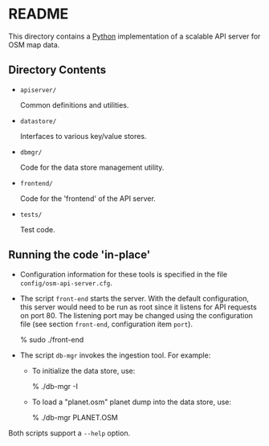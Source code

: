 # README

This directory contains a [Python][python] implementation of a
scalable API server for OSM map data.

## Directory Contents

* `apiserver/`

    Common definitions and utilities.

* `datastore/`

    Interfaces to various key/value stores.

* `dbmgr/`

    Code for the data store management utility.

* `frontend/`

    Code for the 'frontend' of the API server.

* `tests/`

    Test code.

## Running the code 'in-place'

* Configuration information for these tools is specified in the file
  `config/osm-api-server.cfg`.
* The script `front-end` starts the server.  With the default
  configuration, this server would need to be run as root since it
  listens for API requests on port 80.  The listening port may be
  changed using the configuration file (see section `front-end`,
  configuration item `port`).

    % sudo ./front-end

* The script `db-mgr` invokes the ingestion tool.  For example:
    * To initialize the data store, use:

        % ./db-mgr -I

    * To load a "planet.osm" planet dump into the data store, use:

        % ./db-mgr PLANET.OSM

Both scripts support a `--help` option.

<!-- References. -->

 [python]: http://www.python.org/ "The Python Programming Language"
